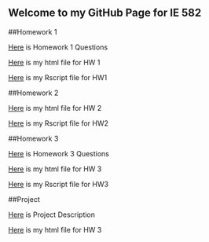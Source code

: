 ## Welcome to my GitHub Page for IE 582

##Homework 1

[Here](IE582_Fall2019_Homework1.pdf) is Homework 1 Questions

[Here](582_Homework1-Orkun_İrsoy.html) is my html file for HW 1

[Here](582_Homework1-Orkun_İrsoy.R) is my Rscript file for HW1

##Homework 2

[Here](582_Homework2-Orkun_İrsoy.html) is my html file for HW 2

[Here](582_Homework2-Orkun_İrsoy.R) is my Rscript file for HW2


##Homework 3

[Here](IE582_Fall2019_Homework3.pdf) is Homework 3 Questions

[Here](582_Homework3-Orkun_İrsoy.html) is my html file for HW 3

[Here](582_Homework3-Orkun_İrsoy.R) is my Rscript file for HW3


##Project

[Here](IE582_Fall2019_Project.pdf) is Project Description

[Here](IE_582_Project.html) is my html file for HW 3
